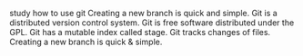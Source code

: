study how to use git
Creating a new branch is quick and simple.
Git is a distributed version control system.
Git is free software distributed under the GPL.
Git has a mutable index called stage.
Git tracks changes of files.
Creating a new branch is quick & simple.
